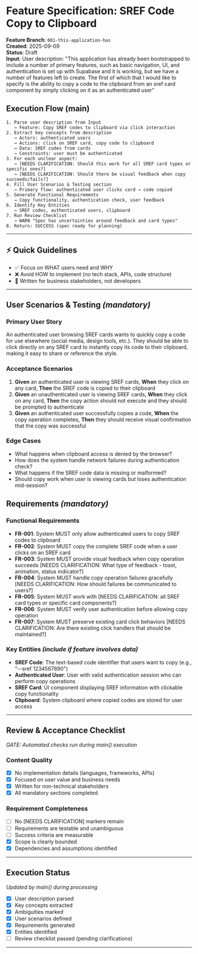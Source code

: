 # Feature Specification: SREF Code Copy to Clipboard

**Feature Branch**: `001-this-application-has`  
**Created**: 2025-09-09  
**Status**: Draft  
**Input**: User description: "This application has already been bootstrapped to include a number of primary features, such as basic navigation, UI, and authentication is set up with Supabase and it is working, but we have a number of features left to create. The first of which that I would like to specify is the ability to copy a code to the clipboard from an sref card component by simply clicking on it as an authenticated user"

## Execution Flow (main)
```
1. Parse user description from Input
   → Feature: Copy SREF codes to clipboard via click interaction
2. Extract key concepts from description
   → Actors: authenticated users
   → Actions: click on SREF card, copy code to clipboard
   → Data: SREF codes from cards
   → Constraints: user must be authenticated
3. For each unclear aspect:
   → [NEEDS CLARIFICATION: Should this work for all SREF card types or specific ones?]
   → [NEEDS CLARIFICATION: Should there be visual feedback when copy succeeds/fails?]
4. Fill User Scenarios & Testing section
   → Primary flow: authenticated user clicks card → code copied
5. Generate Functional Requirements
   → Copy functionality, authentication check, user feedback
6. Identify Key Entities
   → SREF codes, authenticated users, clipboard
7. Run Review Checklist
   → WARN "Spec has uncertainties around feedback and card types"
8. Return: SUCCESS (spec ready for planning)
```

---

## ⚡ Quick Guidelines
- ✅ Focus on WHAT users need and WHY
- ❌ Avoid HOW to implement (no tech stack, APIs, code structure)
- 👥 Written for business stakeholders, not developers

---

## User Scenarios & Testing *(mandatory)*

### Primary User Story
An authenticated user browsing SREF cards wants to quickly copy a code for use elsewhere (social media, design tools, etc.). They should be able to click directly on any SREF card to instantly copy its code to their clipboard, making it easy to share or reference the style.

### Acceptance Scenarios
1. **Given** an authenticated user is viewing SREF cards, **When** they click on any card, **Then** the SREF code is copied to their clipboard
2. **Given** an unauthenticated user is viewing SREF cards, **When** they click on any card, **Then** the copy action should not execute and they should be prompted to authenticate
3. **Given** an authenticated user successfully copies a code, **When** the copy operation completes, **Then** they should receive visual confirmation that the copy was successful

### Edge Cases
- What happens when clipboard access is denied by the browser?
- How does the system handle network failures during authentication check?
- What happens if the SREF code data is missing or malformed?
- Should copy work when user is viewing cards but loses authentication mid-session?

## Requirements *(mandatory)*

### Functional Requirements
- **FR-001**: System MUST only allow authenticated users to copy SREF codes to clipboard
- **FR-002**: System MUST copy the complete SREF code when a user clicks on an SREF card
- **FR-003**: System MUST provide visual feedback when copy operation succeeds [NEEDS CLARIFICATION: What type of feedback - toast, animation, status indicator?]
- **FR-004**: System MUST handle copy operation failures gracefully [NEEDS CLARIFICATION: How should failures be communicated to users?]
- **FR-005**: System MUST work with [NEEDS CLARIFICATION: all SREF card types or specific card components?]
- **FR-006**: System MUST verify user authentication before allowing copy operation
- **FR-007**: System MUST preserve existing card click behaviors [NEEDS CLARIFICATION: Are there existing click handlers that should be maintained?]

### Key Entities *(include if feature involves data)*
- **SREF Code**: The text-based code identifier that users want to copy (e.g., "--sref 1234567890")
- **Authenticated User**: User with valid authentication session who can perform copy operations
- **SREF Card**: UI component displaying SREF information with clickable copy functionality
- **Clipboard**: System clipboard where copied codes are stored for user access

---

## Review & Acceptance Checklist
*GATE: Automated checks run during main() execution*

### Content Quality
- [x] No implementation details (languages, frameworks, APIs)
- [x] Focused on user value and business needs
- [x] Written for non-technical stakeholders
- [x] All mandatory sections completed

### Requirement Completeness
- [ ] No [NEEDS CLARIFICATION] markers remain
- [ ] Requirements are testable and unambiguous  
- [ ] Success criteria are measurable
- [x] Scope is clearly bounded
- [x] Dependencies and assumptions identified

---

## Execution Status
*Updated by main() during processing*

- [x] User description parsed
- [x] Key concepts extracted
- [x] Ambiguities marked
- [x] User scenarios defined
- [x] Requirements generated
- [x] Entities identified
- [ ] Review checklist passed (pending clarifications)

---